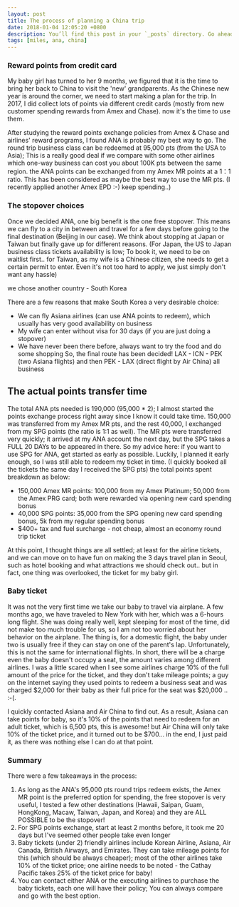 ```yaml
---
layout: post
title: The process of planning a China trip  
date: 2018-01-04 12:05:20 +0800
description: You’ll find this post in your `_posts` directory. Go ahead and edit it and re-build the site to see your changes. # Add post description (optional)
tags: [miles, ana, china]
---
```


### Reward points from credit card
My baby girl has turned to her 9 months, we figured that it is the time to bring her back to China to visit the 'new' grandparents. As the Chinese new year is around the corner, we need to start making a plan for the trip. In 2017, I did collect lots of points via different credit cards (mostly from new customer spending rewards from Amex and Chase). now it's the time to use them. 

After studying the reward points exchange policies from Amex & Chase and airlines' reward programs, I found ANA is probably my best way to go. The round trip business class can be redeemed at 95,000 pts (from the USA to Asia); This is a really good deal if we compare with some other airlines which one-way business can cost you about 100K pts between the same region. the ANA points can be exchanged from my Amex MR points at a 1：1 ratio. This has been considered as maybe the best way to use the MR pts. (I recently applied another Amex EPD :-) keep spending..)

### The stopover choices
Once we decided ANA, one big benefit is the one free stopover. This means we can fly to a city in between and travel for a few days before going to the final destination (Beijing in our case). We think about stopping at Japan or Taiwan but finally gave up for different reasons. (For Japan, the US to Japan business class tickets availability is low; To book it, we need to be on waitlist first.. for Taiwan, as my wife is a Chinese citizen, she needs to get a certain permit to enter. Even it's not too hard to apply, we just simply don't want any hassle)

we chose another country - South Korea

There are a few reasons that make South Korea a very desirable choice:
* We can fly Asiana airlines (can use ANA points to redeem), which usually has very good availability on business
* My wife can enter without visa for 30 days (if you are just doing a stopover)
* We have never been there before, always want to try the food and do some shopping
So, the final route has been decided! LAX - ICN - PEK (two Asiana flights) and then PEK - LAX (direct flight by Air China) all business

## The actual points transfer time      
The total ANA pts needed is 190,000 (95,000 * 2); I almost started the points exchange process right away since I know it could take time. 150,000 was transferred from my Amex MR pts, and the rest 40,000, I exchanged from my SPG points (the ratio is 1:1 as well). The MR pts were transferred very quickly; it arrived at my ANA account the next day, but the SPG takes a FULL 20 DAYs to be appeared in there. So my advice here: if you want to use SPG for ANA, get started as early as possible. Luckily, I planned it early enough, so I was still able to redeem my ticket in time. (I quickly booked all the tickets the same day I received the SPG pts) the total points spent breakdown as below:
* 150,000 Amex MR points: 100,000 from my Amex Platinum; 50,000 from the Amex PRG card; both were rewarded via opening new card spending bonus
* 40,000 SPG points: 35,000 from the SPG opening new card spending bonus, 5k from my regular spending bonus
* $400+ tax and fuel surcharge - not cheap, almost an economy round trip ticket

At this point, I thought things are all settled; at least for the airline tickets, and we can move on to have fun on making the 3 days travel plan in Seoul, such as hotel booking and what attractions we should check out.. but in fact, one thing was overlooked, the ticket for my baby girl. 

### Baby ticket
It was not the very first time we take our baby to travel via airplane. A few months ago, we have traveled to New York with her, which was a 6-hours long flight. She was doing really well, kept sleeping for most of the time, did not make too much trouble for us, so I am not too worried about her behavior on the airplane. The thing is, for a domestic flight, the baby under two is usually free if they can stay on one of the parent's lap. Unfortunately, this is not the same for international flights. In short, there will be a charge even the baby doesn't occupy a seat, the amount varies among different airlines. I was a little scared when I see some airlines charge 10% of the full amount of the price for the ticket, and they don't take mileage points; a guy on the internet saying they used points to redeem a business seat and was charged $2,000 for their baby as their full price for the seat was $20,000 .. :-(. 

I quickly contacted Asiana and Air China to find out. As a result, Asiana can take points for baby, so it's 10% of the points that need to redeem for an adult ticket, which is 6,500 pts, this is awesome! but Air China will only take 10% of the ticket price, and it turned out to be $700... in the end, I just paid it, as there was nothing else I can do at that point.

### Summary
There were a few takeaways in the process:
1. As long as the ANA's 95,000 pts round trips redeem exists, the Amex MR point is the preferred option for spending, the free stopover is very useful, I tested a few other destinations (Hawaii, Saipan, Guam, HongKong, Macaw, Taiwan, Japan, and Korea) and they are ALL POSSIBLE to be the stopover!
2. For SPG points exchange, start at least 2 months before, it took me 20 days but I've seemed other people take even longer
3. Baby tickets (under 2) friendly airlines include Korean Airline, Asiana, Air Canada, British Airways, and Emirates. They can take mileage points for this (which should be always cheaper); most of the other airlines take 10% of the ticket price; one airline needs to be noted - the Cathay Pacific takes 25% of the ticket price for baby!
4. You can contact either ANA or the executing airlines to purchase the baby tickets, each one will have their policy; You can always compare and go with the best option.

